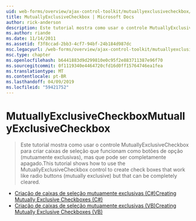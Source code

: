 ```yaml
---
uid: web-forms/overview/ajax-control-toolkit/mutuallyexclusivecheckbox/index
title: MutuallyExclusiveCheckbox | Microsoft Docs
author: rick-anderson
description: Este tutorial mostra como usar o controle MutuallyExclusiveCheckbox para criar caixas de seleção que funcionam como botões de opção (mutuamente exclusivas), mas que pode ser...
ms.author: riande
ms.date: 11/14/2011
ms.assetid: f3f8ccad-2bb3-4cf7-94bf-24b184d987dc
msc.legacyurl: /web-forms/overview/ajax-control-toolkit/mutuallyexclusivecheckbox
msc.type: chapter
ms.openlocfilehash: b6441883d9d299810e0c95f2e883711387e96f70
ms.sourcegitcommit: 0f1119340e4464720cfd16d0ff15764746ea1fea
ms.translationtype: MT
ms.contentlocale: pt-BR
ms.lasthandoff: 04/09/2019
ms.locfileid: "59421752"
---
```

# <a name="mutuallyexclusivecheckbox"></a><span data-ttu-id="1f295-103">MutuallyExclusiveCheckbox</span><span class="sxs-lookup"><span data-stu-id="1f295-103">MutuallyExclusiveCheckbox</span></span>

> <span data-ttu-id="1f295-104">Este tutorial mostra como usar o controle MutuallyExclusiveCheckbox para criar caixas de seleção que funcionam como botões de opção (mutuamente exclusivas), mas que pode ser completamente apagado.</span><span class="sxs-lookup"><span data-stu-id="1f295-104">This tutorial shows how to use the MutuallyExclusiveCheckbox control to create check boxes that work like radio buttons (mutually exclusive) but that can be completely cleared.</span></span>


- [<span data-ttu-id="1f295-105">Criação de caixas de seleção mutuamente exclusivas (C#)</span><span class="sxs-lookup"><span data-stu-id="1f295-105">Creating Mutually Exclusive Checkboxes (C#)</span></span>](creating-mutually-exclusive-checkboxes-cs.md)
- [<span data-ttu-id="1f295-106">Criação de caixas de seleção mutuamente exclusivas (VB)</span><span class="sxs-lookup"><span data-stu-id="1f295-106">Creating Mutually Exclusive Checkboxes (VB)</span></span>](creating-mutually-exclusive-checkboxes-vb.md)
